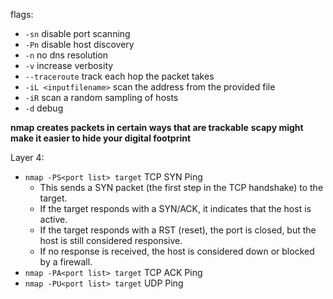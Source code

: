 flags:
- `-sn` disable port scanning
- `-Pn` disable host discovery
- `-n` no dns resolution
- `-v` increase verbosity
- `--traceroute` track each hop the packet takes
- `-iL <inputfilename>` scan the address from the provided file
- `-iR` scan a random sampling of hosts
- `-d` debug

**nmap creates packets in certain ways that are trackable**
**scapy might make it easier to hide your digital footprint**


Layer 4:
- `nmap -PS<port list> target` TCP SYN Ping
	- This sends a SYN packet (the first step in the TCP handshake) to the target. 
	- If the target responds with a SYN/ACK, it indicates that the host is active. 
	- If the target responds with a RST (reset), the port is closed, but the host is still considered responsive. 
	- If no response is received, the host is considered down or blocked by a firewall.
- `nmap -PA<port list> target` TCP ACK Ping
- `nmap -PU<port list> target` UDP Ping
